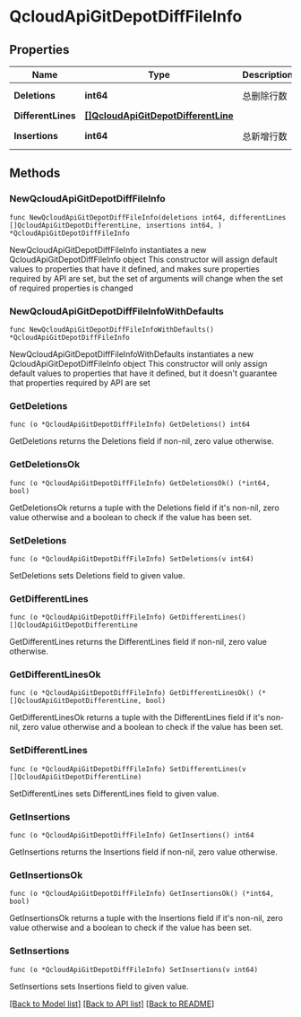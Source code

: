 # QcloudApiGitDepotDiffFileInfo

## Properties

Name | Type | Description | Notes
------------ | ------------- | ------------- | -------------
**Deletions** | **int64** | 总删除行数 | [default to 0]
**DifferentLines** | [**[]QcloudApiGitDepotDifferentLine**](QcloudApiGitDepotDifferentLine.md) |  | 
**Insertions** | **int64** | 总新增行数 | [default to 0]

## Methods

### NewQcloudApiGitDepotDiffFileInfo

`func NewQcloudApiGitDepotDiffFileInfo(deletions int64, differentLines []QcloudApiGitDepotDifferentLine, insertions int64, ) *QcloudApiGitDepotDiffFileInfo`

NewQcloudApiGitDepotDiffFileInfo instantiates a new QcloudApiGitDepotDiffFileInfo object
This constructor will assign default values to properties that have it defined,
and makes sure properties required by API are set, but the set of arguments
will change when the set of required properties is changed

### NewQcloudApiGitDepotDiffFileInfoWithDefaults

`func NewQcloudApiGitDepotDiffFileInfoWithDefaults() *QcloudApiGitDepotDiffFileInfo`

NewQcloudApiGitDepotDiffFileInfoWithDefaults instantiates a new QcloudApiGitDepotDiffFileInfo object
This constructor will only assign default values to properties that have it defined,
but it doesn't guarantee that properties required by API are set

### GetDeletions

`func (o *QcloudApiGitDepotDiffFileInfo) GetDeletions() int64`

GetDeletions returns the Deletions field if non-nil, zero value otherwise.

### GetDeletionsOk

`func (o *QcloudApiGitDepotDiffFileInfo) GetDeletionsOk() (*int64, bool)`

GetDeletionsOk returns a tuple with the Deletions field if it's non-nil, zero value otherwise
and a boolean to check if the value has been set.

### SetDeletions

`func (o *QcloudApiGitDepotDiffFileInfo) SetDeletions(v int64)`

SetDeletions sets Deletions field to given value.


### GetDifferentLines

`func (o *QcloudApiGitDepotDiffFileInfo) GetDifferentLines() []QcloudApiGitDepotDifferentLine`

GetDifferentLines returns the DifferentLines field if non-nil, zero value otherwise.

### GetDifferentLinesOk

`func (o *QcloudApiGitDepotDiffFileInfo) GetDifferentLinesOk() (*[]QcloudApiGitDepotDifferentLine, bool)`

GetDifferentLinesOk returns a tuple with the DifferentLines field if it's non-nil, zero value otherwise
and a boolean to check if the value has been set.

### SetDifferentLines

`func (o *QcloudApiGitDepotDiffFileInfo) SetDifferentLines(v []QcloudApiGitDepotDifferentLine)`

SetDifferentLines sets DifferentLines field to given value.


### GetInsertions

`func (o *QcloudApiGitDepotDiffFileInfo) GetInsertions() int64`

GetInsertions returns the Insertions field if non-nil, zero value otherwise.

### GetInsertionsOk

`func (o *QcloudApiGitDepotDiffFileInfo) GetInsertionsOk() (*int64, bool)`

GetInsertionsOk returns a tuple with the Insertions field if it's non-nil, zero value otherwise
and a boolean to check if the value has been set.

### SetInsertions

`func (o *QcloudApiGitDepotDiffFileInfo) SetInsertions(v int64)`

SetInsertions sets Insertions field to given value.



[[Back to Model list]](../README.md#documentation-for-models) [[Back to API list]](../README.md#documentation-for-api-endpoints) [[Back to README]](../README.md)


